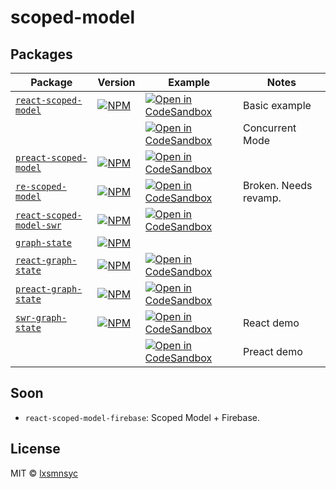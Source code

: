 # scoped-model

## Packages

| Package | Version | Example | Notes |
| --- | --- | --- | --- |
| [`react-scoped-model`](https://github.com/lxsmnsyc/scoped-model/tree/master/packages/react-scoped-model) | [![NPM](https://img.shields.io/npm/v/react-scoped-model.svg)](https://www.npmjs.com/package/react-scoped-model) | [![Open in CodeSandbox](https://img.shields.io/badge/Open%20in-CodeSandbox-blue?style=flat-square&logo=codesandbox)](https://codesandbox.io/s/github/LXSMNSYC/scoped-model/tree/master/examples/react-scoped-model) | Basic example |
| | | [![Open in CodeSandbox](https://img.shields.io/badge/Open%20in-CodeSandbox-blue?style=flat-square&logo=codesandbox)](https://codesandbox.io/s/github/LXSMNSYC/scoped-model/tree/master/examples/react-scoped-model-concurrent) | Concurrent Mode |
| [`preact-scoped-model`](https://github.com/lxsmnsyc/scoped-model/tree/master/packages/preact-scoped-model) | [![NPM](https://img.shields.io/npm/v/preact-scoped-model.svg)](https://www.npmjs.com/package/preact-scoped-model) | [![Open in CodeSandbox](https://img.shields.io/badge/Open%20in-CodeSandbox-blue?style=flat-square&logo=codesandbox)](https://codesandbox.io/s/github/LXSMNSYC/scoped-model/tree/master/examples/preact-scoped-model) |
| [`re-scoped-model`](https://github.com/lxsmnsyc/scoped-model/tree/master/packages/re-scoped-model) | [![NPM](https://img.shields.io/npm/v/re-scoped-model.svg)](https://www.npmjs.com/package/re-scoped-model) | [![Open in CodeSandbox](https://img.shields.io/badge/Open%20in-CodeSandbox-blue?style=flat-square&logo=codesandbox)](https://codesandbox.io/s/github/LXSMNSYC/scoped-model/tree/master/examples/re-scoped-model) | Broken. Needs revamp.
| [`react-scoped-model-swr`](https://github.com/lxsmnsyc/scoped-model/tree/master/packages/react-scoped-model-swr) | [![NPM](https://img.shields.io/npm/v/react-scoped-model-swr.svg)](https://www.npmjs.com/package/react-scoped-model-swr) | [![Open in CodeSandbox](https://img.shields.io/badge/Open%20in-CodeSandbox-blue?style=flat-square&logo=codesandbox)](https://codesandbox.io/s/github/LXSMNSYC/scoped-model/tree/master/examples/react-scoped-model-swr) |
| [`graph-state`](https://github.com/lxsmnsyc/scoped-model/tree/master/packages/graph-state) | [![NPM](https://img.shields.io/npm/v/graph-state.svg)](https://www.npmjs.com/package/graph-state) | |
| [`react-graph-state`](https://github.com/lxsmnsyc/scoped-model/tree/master/packages/react-graph-state) | [![NPM](https://img.shields.io/npm/v/react-graph-state.svg)](https://www.npmjs.com/package/react-graph-state) | [![Open in CodeSandbox](https://img.shields.io/badge/Open%20in-CodeSandbox-blue?style=flat-square&logo=codesandbox)](https://codesandbox.io/s/github/LXSMNSYC/scoped-model/tree/master/examples/react-graph-state) |
| [`preact-graph-state`](https://github.com/lxsmnsyc/scoped-model/tree/master/packages/preact-graph-state) | [![NPM](https://img.shields.io/npm/v/preact-graph-state.svg)](https://www.npmjs.com/package/preact-graph-state) | [![Open in CodeSandbox](https://img.shields.io/badge/Open%20in-CodeSandbox-blue?style=flat-square&logo=codesandbox)](https://codesandbox.io/s/github/LXSMNSYC/scoped-model/tree/master/examples/preact-graph-state) |
| [`swr-graph-state`](https://github.com/lxsmnsyc/scoped-model/tree/master/packages/swr-graph-state) | [![NPM](https://img.shields.io/npm/v/swr-graph-state.svg)](https://www.npmjs.com/package/swr-graph-state) | [![Open in CodeSandbox](https://img.shields.io/badge/Open%20in-CodeSandbox-blue?style=flat-square&logo=codesandbox)](https://codesandbox.io/s/github/LXSMNSYC/scoped-model/tree/master/examples/react-swr-graph-state) | React demo |
| | | [![Open in CodeSandbox](https://img.shields.io/badge/Open%20in-CodeSandbox-blue?style=flat-square&logo=codesandbox)](https://codesandbox.io/s/github/LXSMNSYC/scoped-model/tree/master/examples/preact-swr-graph-state) | Preact demo |
## Soon

- `react-scoped-model-firebase`: Scoped Model + Firebase.

## License

MIT © [lxsmnsyc](https://github.com/lxsmnsyc)
